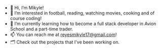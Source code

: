 - 👋   Hi, I’m Mikyle!
- 👀   I’m interested in football, reading, watching movies, cooking and of course coding! 
- 🌱   I’m currently learning how to become a full stack developer in Avion School and a part-time trader. 
- 📫   You can reach me at reyesmikyle17@gmail.com! 
- 🗂   Check out the projects that I've been working on.
